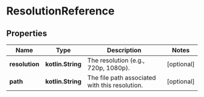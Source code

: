 
# ResolutionReference

## Properties
Name | Type | Description | Notes
------------ | ------------- | ------------- | -------------
**resolution** | **kotlin.String** | The resolution (e.g., 720p, 1080p). |  [optional]
**path** | **kotlin.String** | The file path associated with this resolution. |  [optional]




